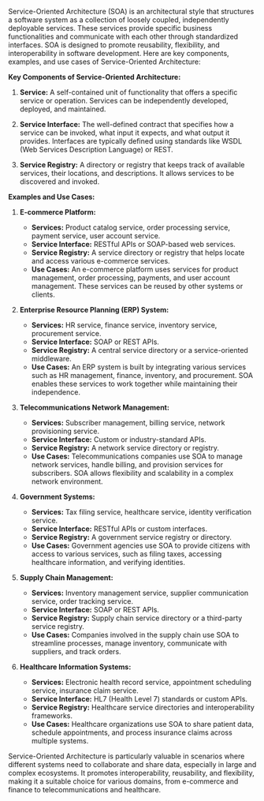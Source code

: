 
Service-Oriented Architecture (SOA) is an architectural style that structures a software system as a collection of loosely coupled, independently deployable services. These services provide specific business functionalities and communicate with each other through standardized interfaces. SOA is designed to promote reusability, flexibility, and interoperability in software development. Here are key components, examples, and use cases of Service-Oriented Architecture:

**Key Components of Service-Oriented Architecture:**

1. **Service:** A self-contained unit of functionality that offers a specific service or operation. Services can be independently developed, deployed, and maintained.
    
2. **Service Interface:** The well-defined contract that specifies how a service can be invoked, what input it expects, and what output it provides. Interfaces are typically defined using standards like WSDL (Web Services Description Language) or REST.
    
3. **Service Registry:** A directory or registry that keeps track of available services, their locations, and descriptions. It allows services to be discovered and invoked.
    

**Examples and Use Cases:**

1. **E-commerce Platform:**
    
    - **Services:** Product catalog service, order processing service, payment service, user account service.
    - **Service Interface:** RESTful APIs or SOAP-based web services.
    - **Service Registry:** A service directory or registry that helps locate and access various e-commerce services.
    - **Use Cases:** An e-commerce platform uses services for product management, order processing, payments, and user account management. These services can be reused by other systems or clients.
2. **Enterprise Resource Planning (ERP) System:**
    
    - **Services:** HR service, finance service, inventory service, procurement service.
    - **Service Interface:** SOAP or REST APIs.
    - **Service Registry:** A central service directory or a service-oriented middleware.
    - **Use Cases:** An ERP system is built by integrating various services such as HR management, finance, inventory, and procurement. SOA enables these services to work together while maintaining their independence.
3. **Telecommunications Network Management:**
    
    - **Services:** Subscriber management, billing service, network provisioning service.
    - **Service Interface:** Custom or industry-standard APIs.
    - **Service Registry:** A network service directory or registry.
    - **Use Cases:** Telecommunications companies use SOA to manage network services, handle billing, and provision services for subscribers. SOA allows flexibility and scalability in a complex network environment.
4. **Government Systems:**
    
    - **Services:** Tax filing service, healthcare service, identity verification service.
    - **Service Interface:** RESTful APIs or custom interfaces.
    - **Service Registry:** A government service registry or directory.
    - **Use Cases:** Government agencies use SOA to provide citizens with access to various services, such as filing taxes, accessing healthcare information, and verifying identities.
5. **Supply Chain Management:**
    
    - **Services:** Inventory management service, supplier communication service, order tracking service.
    - **Service Interface:** SOAP or REST APIs.
    - **Service Registry:** Supply chain service directory or a third-party service registry.
    - **Use Cases:** Companies involved in the supply chain use SOA to streamline processes, manage inventory, communicate with suppliers, and track orders.
6. **Healthcare Information Systems:**
    
    - **Services:** Electronic health record service, appointment scheduling service, insurance claim service.
    - **Service Interface:** HL7 (Health Level 7) standards or custom APIs.
    - **Service Registry:** Healthcare service directories and interoperability frameworks.
    - **Use Cases:** Healthcare organizations use SOA to share patient data, schedule appointments, and process insurance claims across multiple systems.

Service-Oriented Architecture is particularly valuable in scenarios where different systems need to collaborate and share data, especially in large and complex ecosystems. It promotes interoperability, reusability, and flexibility, making it a suitable choice for various domains, from e-commerce and finance to telecommunications and healthcare.